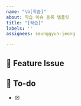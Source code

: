 ```yaml
---
name: "\b[학습]"
about: 학습 이슈 등록 템플릿
title: "[학습]"
labels: ''
assignees: seunggyun-jeong

---
```


## 📌  Feature Issue
<!-- 학습 할 내용을 입력 -->
## 📝  To-do
- [x]
